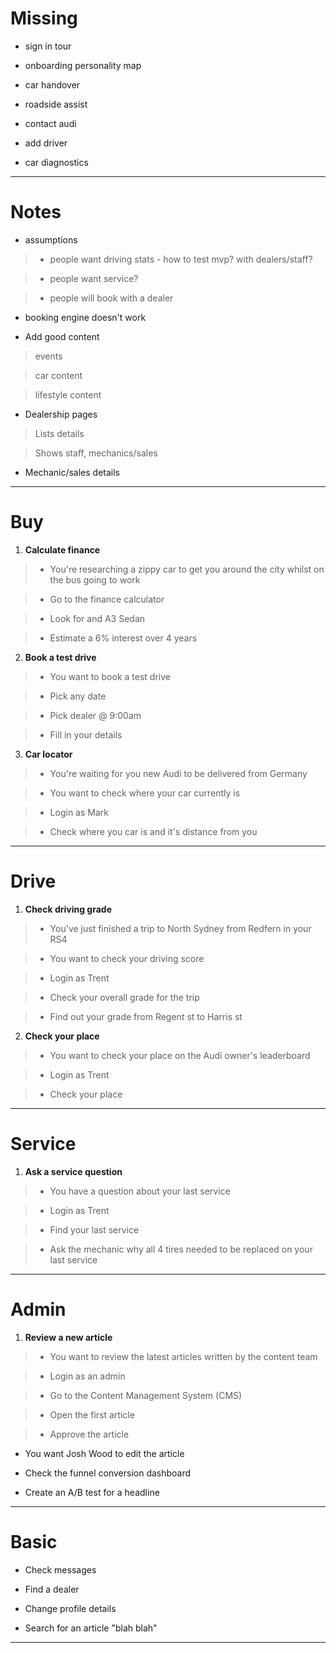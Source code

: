 # Missing

* sign in tour

* onboarding personality map

* car handover

* roadside assist

* contact audi

* add driver

* car diagnostics

***

# Notes

* assumptions

> - people want driving stats - how to test mvp? with dealers/staff?

> - people want service?

> - people will book with a dealer

* booking engine doesn't work

* Add good content

> events

> car content

> lifestyle content

* Dealership pages

> Lists details

> Shows staff, mechanics/sales

* Mechanic/sales details

***

# Buy

1. **Calculate finance**

> - You're researching a zippy car to get you around the city whilst on the bus going to work

> - Go to the finance calculator

> - Look for and A3 Sedan

> - Estimate a 6% interest over 4 years

2. **Book a test drive**

> - You want to book a test drive

> - Pick any date

> - Pick dealer @ 9:00am

> - Fill in your details

3. **Car locator**

> - You're waiting for you new Audi to be delivered from Germany

> - You want to check where your car currently is

> - Login as Mark

> - Check where you car is and it's distance from you

***

# Drive

1. **Check driving grade**

> - You've just finished a trip to North Sydney from Redfern in your RS4

> - You want to check your driving score

> - Login as Trent

> - Check your overall grade for the trip

> - Find out your grade from Regent st to Harris st

2. **Check your place**

> - You want to check your place on the Audi owner's leaderboard

> - Login as Trent

> - Check your place

***

# Service

1. **Ask a service question**

> - You have a question about your last service

> - Login as Trent

> - Find your last service

> - Ask the mechanic why all 4 tires needed to be replaced on your last service

***

# Admin

1. **Review a new article**

> - You want to review the latest articles written by the content team

> - Login as an admin

> - Go to the Content Management System (CMS)

> - Open the first article

> - Approve the article

* You want Josh Wood to edit the article

* Check the funnel conversion dashboard

* Create an A/B test for a headline

***

# Basic

* Check messages

* Find a dealer

* Change profile details

* Search for an article "blah blah"

***